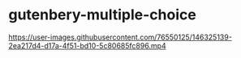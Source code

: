 ﻿# gutenbery-multiple-choice


https://user-images.githubusercontent.com/76550125/146325139-2ea217d4-d17a-4f51-bd10-5c80685fc896.mp4

